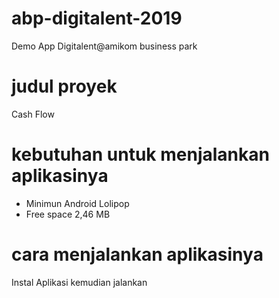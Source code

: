 # abp-digitalent-2019
Demo App Digitalent@amikom business park

# judul proyek
  Cash Flow
  
# kebutuhan untuk menjalankan aplikasinya
  * Minimun Android Lolipop
  * Free space 2,46 MB
  
# cara menjalankan aplikasinya
  Instal Aplikasi kemudian jalankan
